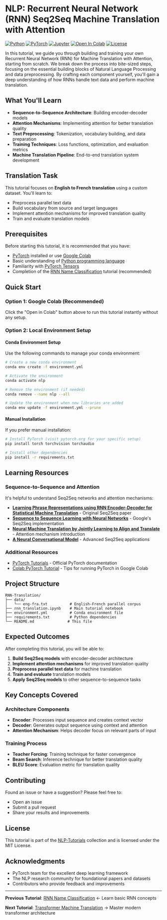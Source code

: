 # NLP: Recurrent Neural Network (RNN) Seq2Seq Machine Translation with Attention

[![Python](https://img.shields.io/badge/Python-3.8+-blue.svg)](https://www.python.org/downloads/)
[![PyTorch](https://img.shields.io/badge/PyTorch-1.9+-red.svg)](https://pytorch.org/)
[![Jupyter](https://img.shields.io/badge/Jupyter-Notebook-orange.svg)](https://jupyter.org/)
[![Open In Colab](https://colab.research.google.com/assets/colab-badge.svg)](https://colab.research.google.com/github/darinz/NLP-Tutorials/blob/main/RNN-Translation/rnn_translation.ipynb)
[![License](https://img.shields.io/badge/License-MIT-green.svg)](../LICENSE)

In this tutorial, we guide you through building and training your own Recurrent Neural Network (RNN) for Machine Translation with Attention, starting from scratch. We break down the process into bite-sized steps, focusing on the essential building blocks of Natural Language Processing and data preprocessing. By crafting each component yourself, you'll gain a deep understanding of how RNNs handle text data and perform machine translation.

## What You'll Learn

- **Sequence-to-Sequence Architecture**: Building encoder-decoder models
- **Attention Mechanisms**: Implementing attention for better translation quality
- **Text Preprocessing**: Tokenization, vocabulary building, and data preparation
- **Training Techniques**: Loss functions, optimization, and evaluation metrics
- **Machine Translation Pipeline**: End-to-end translation system development

## Translation Task

This tutorial focuses on **English to French translation** using a custom dataset. You'll learn to:
- Preprocess parallel text data
- Build vocabulary from source and target languages
- Implement attention mechanisms for improved translation quality
- Train and evaluate translation models

## Prerequisites

Before starting this tutorial, it is recommended that you have:

- [PyTorch](https://pytorch.org/) installed or use [Google Colab](https://colab.research.google.com/?utm_source=scs-index)
- Basic understanding of [Python programming language](https://www.python.org/doc/)
- Familiarity with [PyTorch Tensors](https://pytorch.org/tutorials/beginner/basics/tensorqs_tutorial.html)
- Completion of the [RNN Name Classification](../RNN-Classification/README.md) tutorial (recommended)

## Quick Start

### Option 1: Google Colab (Recommended)
Click the "Open in Colab" button above to run this tutorial instantly without any setup.

### Option 2: Local Environment Setup

#### Conda Environment Setup

Use the following commands to manage your conda environment:

```bash
# Create a new conda environment
conda env create -f environment.yml

# Activate the environment
conda activate nlp

# Remove the environment (if needed)
conda remove --name nlp --all

# Update the environment when new libraries are added
conda env update -f environment.yml --prune
```

#### Manual Installation

If you prefer manual installation:

```bash
# Install PyTorch (visit pytorch.org for your specific setup)
pip install torch torchvision torchaudio

# Install other dependencies
pip install -r requirements.txt
```

## Learning Resources

### Sequence-to-Sequence and Attention

It's helpful to understand Seq2Seq networks and attention mechanisms:

- **[Learning Phrase Representations using RNN Encoder-Decoder for Statistical Machine Translation](https://arxiv.org/abs/1406.1078)** - Original Seq2Seq paper
- **[Sequence to Sequence Learning with Neural Networks](https://arxiv.org/abs/1409.3215)** - Google's Seq2Seq implementation
- **[Neural Machine Translation by Jointly Learning to Align and Translate](https://arxiv.org/abs/1409.0473)** - Attention mechanism introduction
- **[A Neural Conversational Model](https://arxiv.org/abs/1506.05869)** - Advanced Seq2Seq applications

### Additional Resources

- [PyTorch Tutorials](https://pytorch.org/tutorials/) - Official PyTorch documentation
- [Colab PyTorch Tutorial](https://pytorch.org/tutorials/beginner/colab) - Tips for running PyTorch in Google Colab

## Project Structure

```
RNN-Translation/
├── data/
│   └── eng-fra.txt          # English-French parallel corpus
├── rnn_translation.ipynb    # Main tutorial notebook
├── environment.yml          # Conda environment file
├── requirements.txt         # Python dependencies
└── README.md               # This file
```

## Expected Outcomes

After completing this tutorial, you will be able to:

1. **Build Seq2Seq models** with encoder-decoder architecture
2. **Implement attention mechanisms** for improved translation quality
3. **Preprocess parallel text data** for machine translation
4. **Train and evaluate** translation models
5. **Apply Seq2Seq models** to other sequence-to-sequence tasks

## Key Concepts Covered

### Architecture Components
- **Encoder**: Processes input sequence and creates context vector
- **Decoder**: Generates output sequence using context and attention
- **Attention Mechanism**: Helps decoder focus on relevant parts of input

### Training Process
- **Teacher Forcing**: Training technique for faster convergence
- **Beam Search**: Inference technique for better translation quality
- **BLEU Score**: Evaluation metric for translation quality

## Contributing

Found an issue or have a suggestion? Please feel free to:
- Open an issue
- Submit a pull request
- Share your results and improvements

## License

This tutorial is part of the [NLP-Tutorials](../README.md) collection and is licensed under the MIT License.

## Acknowledgments

- PyTorch team for the excellent deep learning framework
- The NLP research community for foundational papers and datasets
- Contributors who provide feedback and improvements

---

**Previous Tutorial**: [RNN Name Classification](../RNN-Classification/README.md) ← Learn basic RNN concepts

**Next Tutorial**: [Transformer Machine Translation](../Transformer-Translation/README.md) → Master modern transformer architecture
